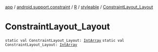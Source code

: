 [app](../../../index.md) / [android.support.constraint](../../index.md) / [R](../index.md) / [styleable](index.md) / [ConstraintLayout_Layout](.)

# ConstraintLayout_Layout

`static val ConstraintLayout_Layout: `[`IntArray`](https://kotlinlang.org/api/latest/jvm/stdlib/kotlin/-int-array/index.html)
`static val ConstraintLayout_Layout: `[`IntArray`](https://kotlinlang.org/api/latest/jvm/stdlib/kotlin/-int-array/index.html)
